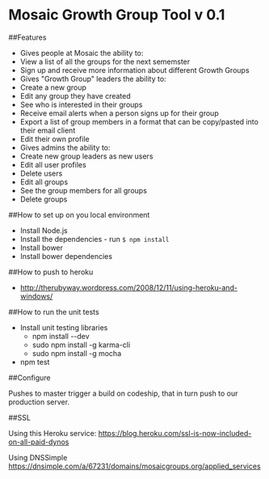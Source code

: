 # Mosaic Growth Group Tool v 0.1

##Features
* Gives people at Mosaic the ability to:
 * View a list of all the groups for the next sememster
 * Sign up and receive more information about different Growth Groups
* Gives "Growth Group" leaders the ability to:
 * Create a new group
 * Edit any group they have created
 * See who is interested in their groups
 * Receive email alerts when a person signs up for their group
 * Export a list of group members in a format that can be copy/pasted into their email client
 * Edit their own profile
* Gives admins the ability to:
 * Create new group leaders as new users
 * Edit all user profiles
 * Delete users
 * Edit all groups
 * See the group members for all groups
 * Delete groups

##How to set up on you local environment
* Install Node.js
 * Install the dependencies - run `$ npm install`
* Install bower
 * Install bower dependencies

##How to push to heroku
* http://therubyway.wordpress.com/2008/12/11/using-heroku-and-windows/

##How to run the unit tests
* Install unit testing libraries
  * npm install --dev
  * sudo npm install -g karma-cli
  * sudo npm install -g mocha
* npm test

##Configure

Pushes to master trigger a build on codeship, that in turn push to our production server.

##SSL

Using this Heroku service: https://blog.heroku.com/ssl-is-now-included-on-all-paid-dynos

Using DNSSimple https://dnsimple.com/a/67231/domains/mosaicgroups.org/applied_services
